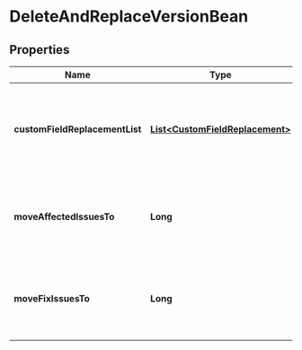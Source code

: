 

# DeleteAndReplaceVersionBean


## Properties

| Name | Type | Description | Notes |
|------------ | ------------- | ------------- | -------------|
|**customFieldReplacementList** | [**List&lt;CustomFieldReplacement&gt;**](CustomFieldReplacement.md) | An array of custom field IDs (&#x60;customFieldId&#x60;) and version IDs (&#x60;moveTo&#x60;) to update when the fields contain the deleted version. |  [optional] |
|**moveAffectedIssuesTo** | **Long** | The ID of the version to update &#x60;affectedVersion&#x60; to when the field contains the deleted version. |  [optional] |
|**moveFixIssuesTo** | **Long** | The ID of the version to update &#x60;fixVersion&#x60; to when the field contains the deleted version. |  [optional] |



